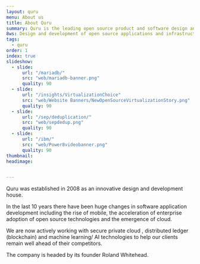 ```yaml
---
layout: quru
menu: About us
title: About Quru
summary: Quru is the leading open source product and software design and development team in Europe
8ws: Design and development of open source applications and infrastructure
tags:
  - quru
order: 1
index: true
slideshow:
  - slide:
      url: "/mariadb/"
      src: "web/mariadb-banner.png"
      quality: 90
  - slide:
      url: "/insights/VirtualizationChoice"
      src: "web/Website Banners/NewOpenSourceVirtualizationStory.png"
      quality: 90
  - slide:
      url: "/sep/deduplication/"
      src: "web/sepdedup.png"
      quality: 90
  - slide:
      url: "/ibm/"
      src: "web/Power8videobanner.png"
      quality: 90
thumbnail:
headimage:


---
```




Quru was established in 2008 as an innovative design and development house.  

In the last 10 years there have been huge changes in software application development including the rise of mobile, the acceleration of enterprise adoption of open source technologies and the emergence of cloud.  

We are now actively working with secure private cloud , distributed ledger (blockchain) and machine learning/ AI technologies to help our clients remain well ahead of their competitors.

The company is headed by its founder Roland Whitehead.
